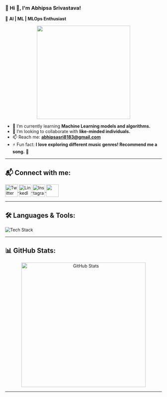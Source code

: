 ### 🚀 **Hi 👋, I'm Abhipsa Srivastava!**  
🎯 **AI | ML | MLOps Enthusiast**

<p align="center">
  <img src="https://media2.giphy.com/media/v1.Y2lkPTc5MGI3NjExNTJidmMwcHJyN3J6M3Q2NHF6Z3pheW4wNXZyN2R6Z3N2ZHZjcmlkZiZlcD12MV9pbnRlcm5hbF9naWZfYnlfaWQmY3Q9Zw/78XCFBGOlS6keY1Bil/giphy.gif" width="300px">
</p>

- 🌱 I’m currently learning **Machine Learning models and algorithms.**  
- 👯 I’m looking to collaborate with **like-minded individuals.**  
- 📫 Reach me: **abhipsasri8183@gmail.com**  
- ⚡ Fun fact: **I love exploring different music genres! Recommend me a song.** 🎵  

---

## 📬 **Connect with me:**  
<p align="left">
  <a href="https://x.com/abhipsa14_" target="blank">
    <img align="center" src="https://skillicons.dev/icons?i=twitter" alt="Twitter" height="40" width="40"/>
  </a>
  <a href="https://www.linkedin.com/in/abhipsa-srivastava-07518724a/" target="blank">
    <img align="center" src="https://skillicons.dev/icons?i=linkedin" alt="LinkedIn" height="40" width="40"/>
  </a>
  <a href="https://instagram.com/abhipsa._._" target="blank">
    <img align="center" src="https://skillicons.dev/icons?i=instagram" alt="Instagram" height="40" width="40"/>
  </a>
  <a href="https://medium.com/@abhipsasri8183" target="blank">
    <img align="center" style ="color: white" src="https://skillicons.dev/icons?i=medium" alt="Medium" height="40" width="40"/>
  </a>
</p>

---

## 🛠 **Languages & Tools:**  
<p align="left">
  <img src="https://skillicons.dev/icons?i=python,c,cpp,tensorflow,git,mysql,sqlite,pandas,scikit-learn" alt="Tech Stack"/>
</p>

---

## 📊 **GitHub Stats:**  
<p align="center">
  <img src="https://github-readme-stats.vercel.app/api?username=abhipsa14&show_icons=true&theme=radical" alt="GitHub Stats" width="400"/>
</p>

---
